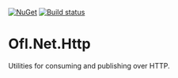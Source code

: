 [![NuGet](https://img.shields.io/nuget/v/Ofl.Net.Http.svg)](https://www.nuget.org/packages/Ofl.Net.Http/)
[![Build status](https://ci.appveyor.com/api/projects/status/vuoq8s3h5uvaco1k?svg=true)](https://ci.appveyor.com/project/OneFrameLink/ofl-net-http)

# Ofl.Net.Http
Utilities for consuming and publishing over HTTP.
